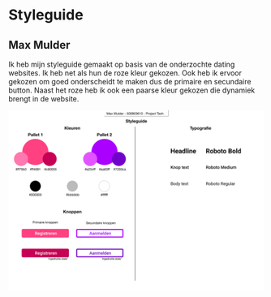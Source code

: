 # Styleguide
## Max Mulder

Ik heb mijn styleguide gemaakt op basis van de onderzochte dating websites. Ik heb net als hun de roze kleur gekozen. Ook heb ik ervoor gekozen om goed onderscheidt te maken dus de primaire en secundaire button. Naast het roze heb ik ook een paarse kleur gekozen die dynamiek brengt in de website.

![Styleguide1](afbeeldingen/styleguide.jpg)

